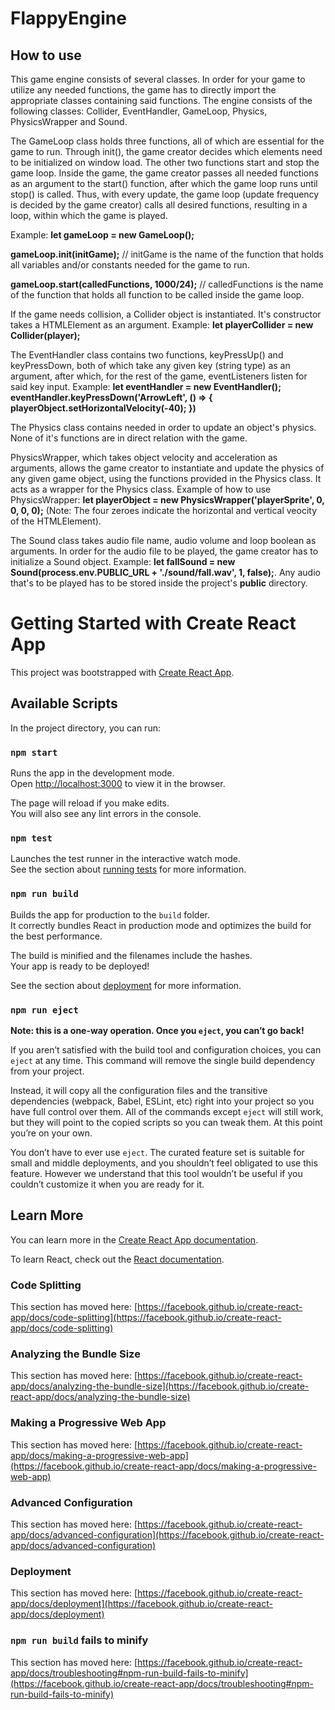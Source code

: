 # FlappyEngine

## How to use

This game engine consists of several classes. In order for your game to utilize any needed functions, the game has to directly import the appropriate classes containing said functions. The engine consists of the following classes: Collider, EventHandler, GameLoop, Physics, PhysicsWrapper and Sound.

The GameLoop class holds three functions, all of which are essential for the game to run. Through init(), the game creator decides which elements need to be initialized on window load. The other two functions start and stop the game loop. Inside the game, the game creator passes all needed functions as an argument to the start() function, after which the game loop runs until stop() is called. Thus, with every update, the game loop (update frequency is decided by the game creator) calls all desired functions, resulting in a loop, within which the game is played.

Example:
**let gameLoop = new GameLoop();**

**gameLoop.init(initGame);** // initGame is the name of the function that holds all variables and/or constants needed for the game to run.

**gameLoop.start(calledFunctions, 1000/24);** // calledFunctions is the name of the function that holds all function to be called inside the game loop.

If the game needs collision, a Collider object is instantiated. It's constructor takes a HTMLElement as an argument.
Example: **let playerCollider = new Collider(player);**

The EventHandler class contains two functions, keyPressUp() and keyPressDown, both of which take any given key (string type) as an argument, after which, for the rest of the game, eventListeners listen for said key input.
Example:
**let eventHandler = new EventHandler();**
**eventHandler.keyPressDown('ArrowLeft', () => { playerObject.setHorizontalVelocity(-40); })**

The Physics class contains needed in order to update an object's physics. None of it's functions are in direct relation with the game.

PhysicsWrapper, which takes object velocity and acceleration as arguments, allows the game creator to instantiate and update the physics of any given game object, using the functions provided in the Physics class. It acts as a wrapper for the Physics class. Example of how to use PhysicsWrapper: **let playerObject = new PhysicsWrapper('playerSprite', 0, 0, 0, 0);** (Note: The four zeroes indicate the horizontal and vertical veocity of the HTMLElement).

The Sound class takes audio file name, audio volume and loop boolean as arguments. In order for the audio file to be played, the game creator has to initialize a Sound object. Example: **let fallSound = new Sound(process.env.PUBLIC_URL + './sound/fall.wav', 1, false);**. Any audio that's to be played has to be stored inside the project's **public** directory.

# Getting Started with Create React App

This project was bootstrapped with [Create React App](https://github.com/facebook/create-react-app).

## Available Scripts

In the project directory, you can run:

### `npm start`

Runs the app in the development mode.\
Open [http://localhost:3000](http://localhost:3000) to view it in the browser.

The page will reload if you make edits.\
You will also see any lint errors in the console.

### `npm test`

Launches the test runner in the interactive watch mode.\
See the section about [running tests](https://facebook.github.io/create-react-app/docs/running-tests) for more information.

### `npm run build`

Builds the app for production to the `build` folder.\
It correctly bundles React in production mode and optimizes the build for the best performance.

The build is minified and the filenames include the hashes.\
Your app is ready to be deployed!

See the section about [deployment](https://facebook.github.io/create-react-app/docs/deployment) for more information.

### `npm run eject`

**Note: this is a one-way operation. Once you `eject`, you can’t go back!**

If you aren’t satisfied with the build tool and configuration choices, you can `eject` at any time. This command will remove the single build dependency from your project.

Instead, it will copy all the configuration files and the transitive dependencies (webpack, Babel, ESLint, etc) right into your project so you have full control over them. All of the commands except `eject` will still work, but they will point to the copied scripts so you can tweak them. At this point you’re on your own.

You don’t have to ever use `eject`. The curated feature set is suitable for small and middle deployments, and you shouldn’t feel obligated to use this feature. However we understand that this tool wouldn’t be useful if you couldn’t customize it when you are ready for it.

## Learn More

You can learn more in the [Create React App documentation](https://facebook.github.io/create-react-app/docs/getting-started).

To learn React, check out the [React documentation](https://reactjs.org/).

### Code Splitting

This section has moved here: [https://facebook.github.io/create-react-app/docs/code-splitting](https://facebook.github.io/create-react-app/docs/code-splitting)

### Analyzing the Bundle Size

This section has moved here: [https://facebook.github.io/create-react-app/docs/analyzing-the-bundle-size](https://facebook.github.io/create-react-app/docs/analyzing-the-bundle-size)

### Making a Progressive Web App

This section has moved here: [https://facebook.github.io/create-react-app/docs/making-a-progressive-web-app](https://facebook.github.io/create-react-app/docs/making-a-progressive-web-app)

### Advanced Configuration

This section has moved here: [https://facebook.github.io/create-react-app/docs/advanced-configuration](https://facebook.github.io/create-react-app/docs/advanced-configuration)

### Deployment

This section has moved here: [https://facebook.github.io/create-react-app/docs/deployment](https://facebook.github.io/create-react-app/docs/deployment)

### `npm run build` fails to minify

This section has moved here: [https://facebook.github.io/create-react-app/docs/troubleshooting#npm-run-build-fails-to-minify](https://facebook.github.io/create-react-app/docs/troubleshooting#npm-run-build-fails-to-minify)
